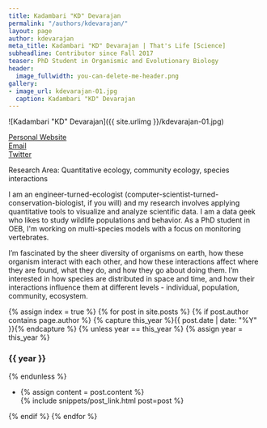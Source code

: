 ```yaml
---
title: Kadambari "KD" Devarajan
permalink: "/authors/kdevarajan/"
layout: page
author: kdevarajan
meta_title: Kadambari "KD" Devarajan | That's Life [Science]
subheadline: Contributor since Fall 2017
teaser: PhD Student in Organismic and Evolutionary Biology
header:
  image_fullwidth: you-can-delete-me-header.png
gallery:
- image_url: kdevarajan-01.jpg
  caption: Kadambari "KD" Devarajan
---
```


![Kadambari "KD" Devarajan]({{ site.urlimg }}/kdevarajan-01.jpg)<br>

[Personal Website](http://kadambarid.in)<br>
[Email](mailto:kadambari.devarajan@gmail.com)<br>
[Twitter](https://twitter.com/kadambarid)<br>

Research Area: Quantitative ecology, community ecology, species interactions

I am an engineer-turned-ecologist (computer-scientist-turned-conservation-biologist, if you will) and my research involves applying quantitative tools to visualize and analyze scientific data. I am a data geek who likes to study wildlife populations and behavior. As a PhD student in OEB, I'm working on multi-species models with a focus on monitoring vertebrates. 

I’m fascinated by the sheer diversity of organisms on earth, how these organism interact with each other, and how these interactions affect where they are found, what they do, and how they go about doing them. I’m interested in how species are distributed in space and time, and how their interactions influence them at different levels - individual, population, community, ecosystem.

{% assign index = true %}
{% for post in site.posts %}
{% if post.author contains page.author %}
{% capture this_year %}{{ post.date | date: "%Y" }}{% endcapture %}
{% unless year == this_year %}
{% assign year = this_year %}
<h3>{{ year }}</h3>
{% endunless %}
<ul style="list-style-type:disc">
 <li> 
 {% assign content = post.content %} 
 <article>
 {% include snippets/post_link.html post=post %}
 </article>
 </li>
</ul>
{% endif %}
{% endfor %}
